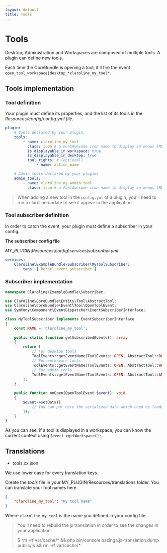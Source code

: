```yaml
---
layout: default
title: Tools
---
```


# Tools

Desktop, Administration and Workspaces are composed of multiple tools.
A plugin can define new tools.

Each time the CoreBundle is opening a tool, 
it'll fire the event `open_tool_workspace|desktop_*claroline_my_tool*`.

## Tools implementation

### Tool definition

Your plugin must define its properties, and the list of its tools in the *Resources/config/config.yml file*.

```yml
plugin:
    # Tools declared by your plugin.
    tools:
        - name: claroline_my_tool
          class: icon # a FontAwesome icon name to display in menus (MUST NOT contain the fa- prefix)
          is_displayable_in_workspace: true
          is_displayable_in_desktop: true
          tool_rights: # (optional)
              - name: action_name

    # Admin tools declared by your plugins
    admin_tools:
        - name: claroline_my_admin_tool
          class: icon # a FontAwesome icon name to display in menus (MUST NOT contain the fa- prefix)
```

> When adding a new tool in the `config.yml` of a plugin, you'll need to run a claroline:update
> to see it appear in the application

### Tool subscriber definition

In order to catch the event, your plugin must define a subscriber in your config.

**The subscriber config file**

*MY_PLUGIN\Resources\config\services\subscriber.yml*

```yml
services:
    Claroline\ExampleBundle\Subscriber\MyToolSubscriber:
        tags: [ kernel.event_subscriber ]
```

### Subscriber implementation

```php
namespace Claroline\ExampleBundle\Subscriber;

use Claroline\CoreBundle\Entity\Tool\AbstractTool;
use Claroline\CoreBundle\Event\Tool\OpenToolEvent;
use Symfony\Component\EventDispatcher\EventSubscriberInterface;

class MyToolSubscriber implements EventSubscriberInterface
{
    const NAME = 'claroline_my_tool';
    
    public static function getSubscribedEvents(): array
    {
        return [
            // For desktop tools
            ToolEvents::getEventName(ToolEvents::OPEN, AbstractTool::DESKTOP, static::NAME) => 'onOpen',
            // For workspace tools
            ToolEvents::getEventName(ToolEvents::OPEN, AbstractTool::WORKSPACE, static::NAME) => 'onOpen',
            // For admin tools
            ToolEvents::getEventName(ToolEvents::OPEN, AbstractTool::ADMINISTRATION, static::NAME) => 'onOpen',
        ];
    }
    
    public function onOpen(OpenToolEvent $event): void
    {
        $event->setData([
            // You can put here the serialized data which need be loaded when the tool is opened 
        ]);
    }
}
```

As you can see, if a tool is displayed in a workspace, you can know the current context
using `$event->getWorkspace();`.

## Translations

* tools.xx.json

We use lower case for every translation keys.

Create the *tools* file in your MY_PLUGIN/Resources/translations folder.
You can translate your tool names here.

```json
{
    "claroline_my_tool": "My tool name"
}
```

Where `claroline_my_tool` is the name you defined in your config file.

> You'll need to rebuild the js translation in order to see the changes in your application.
> 
> $ rm -rf var/cache/* && php bin/console bazinga:js-translation:dump public/js && rm -rf var/cache/*
